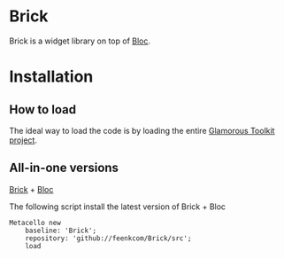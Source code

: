 # Brick

Brick is a widget library on top of [Bloc](https://github.com/feenkcom/Bloc).

# Installation

## How to load

The ideal way to load the code is by loading the entire [Glamorous Toolkit project](https://github.com/feenkcom/gtoolkit).

## All-in-one versions 
[Brick](https://github.com/feenkcom/Bloc) + [Bloc](https://github.com/feenkcom/Bloc)

The following script install the latest version of Brick + Bloc

```smalltalk
Metacello new
    baseline: 'Brick';
    repository: 'github://feenkcom/Brick/src';
    load
```
